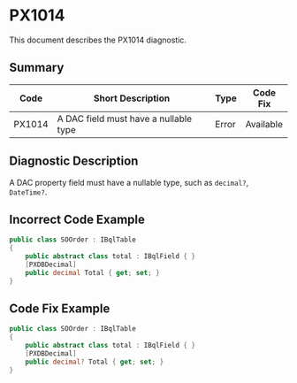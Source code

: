 # PX1014
This document describes the PX1014 diagnostic.

## Summary

| Code   | Short Description                               | Type    | Code Fix  | 
| ------ | ------------------------------------- | ------- | --------- | 
| PX1014 | A DAC field must have a nullable type | Error   | Available |

## Diagnostic Description
A DAC property field must have a nullable type, such as `decimal?`, `DateTime?`.

## Incorrect Code Example

```C#
public class SOOrder : IBqlTable
{
    public abstract class total : IBqlField { }
    [PXDBDecimal]
    public decimal Total { get; set; }
}
```

## Code Fix Example

```C#
public class SOOrder : IBqlTable
{
    public abstract class total : IBqlField { }
    [PXDBDecimal]
    public decimal? Total { get; set; }
}
```